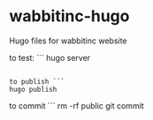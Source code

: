 # wabbitinc-hugo
Hugo files for wabbitinc website

to test: ```
hugo server
```

to publish ```
hugo publish
```

to commit ```
rm -rf public
git commit
```
